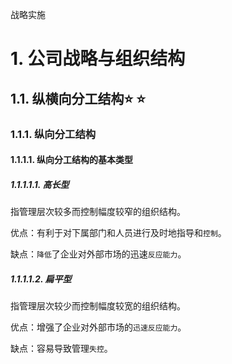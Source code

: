战略实施

# 1. 公司战略与组织结构

## 1.1. 纵横向分工结构:star: :star: 

### 1.1.1. 纵向分工结构

#### 1.1.1.1. 纵向分工结构的基本类型

##### 1.1.1.1.1. 高长型

指管理层次较多而控制幅度较窄的组织结构。

优点：有利于对下属部门和人员进行及时地指导和`控制`。

缺点：`降低`了企业对外部市场的迅速`反应能力`。

##### 1.1.1.1.2. 扁平型

指管理层次较少而控制幅度较宽的组织结构。

优点：增强了企业对外部市场的`迅速反应能力`。

缺点：容易导致管理`失控`。
